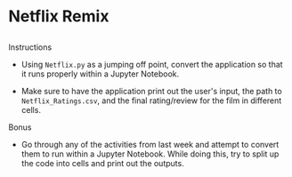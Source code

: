 # Netflix Remix

## 

Instructions

* Using `Netflix.py` as a jumping off point, convert the application so that it runs properly within a Jupyter Notebook.



* Make sure to have the application print out the user's input, the path to `Netflix_Ratings.csv`, and the final rating/review for the film in different cells.

 

Bonus

* Go through any of the activities from last week and attempt to convert them to run within a Jupyter Notebook. While doing this, try to split up the code into cells and print out the outputs.
